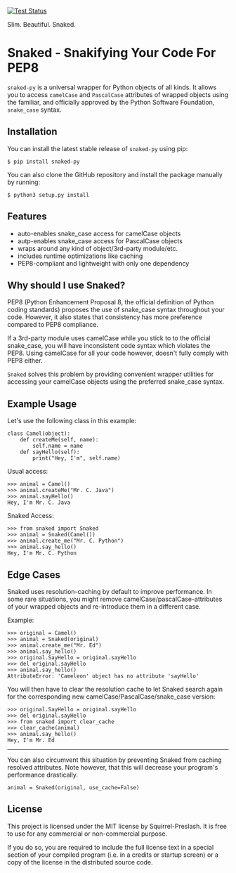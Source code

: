 [![Test Status](https://github.com/squirrel-preslash/snaked/workflows/Test%20Snaked/badge.svg)](https://github.com/squirrel-preslash/snaked/actions)

Slim. Beautiful. Snaked.

# Snaked - Snakifying Your Code For PEP8

`snaked-py` is a universal wrapper for Python objects of all kinds.
It allows you to access `camelCase` and `PascalCase` attributes of wrapped objects using
the familiar, and officially approved by the Python Software Foundation, `snake_case` syntax.

## Installation

You can install the latest stable release of `snaked-py` using pip:

`$ pip install snaked-py`

You can also clone the GitHub repository and install the package manually by running:

`$ python3 setup.py install`

## Features

- auto-enables snake_case access for camelCase objects
- autp-enables snake_case access for PascalCase objects
- wraps around any kind of object/3rd-party module/etc.
- includes runtime optimizations like caching
- PEP8-compliant and lightweight with only one dependency

## Why should I use Snaked?

PEP8 (Python Enhancement Proposal 8, the official definition of Python coding standards)
proposes the use of snake_case syntax throughout your code. However, it also states that
consistency has more preference compared to PEP8 compliance.

If a 3rd-party module uses camelCase while you stick to to the official snake_case, you will
have inconsistent code syntax which violates the PEP8. Using camelCase for all your code however,
doesn't fully comply with PEP8 either.

`Snaked` solves this problem by providing convenient wrapper utilities for accessing your
camelCase objects using the preferred snake_case syntax.


## Example Usage

Let's use the following class in this example:

```
class Camel(object):
    def createMe(self, name):
        self.name = name
    def sayHello(self):
        print("Hey, I'm", self.name)
```

Usual access:

```
>>> animal = Camel()
>>> animal.createMe("Mr. C. Java")
>>> animal.sayHello()
Hey, I'm Mr. C. Java
```

Snaked Access:

```
>>> from snaked import Snaked
>>> animal = Snaked(Camel())
>>> animal.create_me("Mr. C. Python")
>>> animal.say_hello()
Hey, I'm Mr. C. Python
```

## Edge Cases

Snaked uses resolution-caching by default to improve performance.
In some rare situations, you might remove camelCase/pascalCase-attributes
of your wrapped objects and re-introduce them in a different case.

Example:

```
>>> original = Camel()
>>> animal = Snaked(original)
>>> animal.create_me("Mr. Ed")
>>> animal.say_hello()
>>> original.SayHello = original.sayHello
>>> del original.sayHello
>>> animal.say_hello()
AttributeError: 'Cameleon' object has no attribute 'sayHello'
```

You will then have to clear the resolution cache to let Snaked search again for the
corresponding new camelCase/PascalCase/snake_case version:

```
>>> original.SayHello = original.sayHello
>>> del original.sayHello
>>> from snaked import clear_cache
>>> clear_cache(animal)
>>> animal.say_hello()
Hey, I'm Mr. Ed
```

---------------------------------

You can also circumvent this situation by preventing Snaked from caching resolved attributes.
Note however, that this will decrease your program's performance drastically.

```
animal = Snaked(original, use_cache=False)
```

## License

This project is licensed under the MIT license by Squirrel-Preslash.
It is free to use for any commercial or non-commercial purpose.

If you do so, you are required to include the full license text in a special section of your
compiled program (i.e. in a credits or startup screen) or a copy of the license in the distributed
source code.

